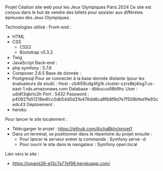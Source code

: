 Projet Céation site web pour les Jeux Olympiques Paris 2024
Ce site est conçus dans le but de vendre des billets pour assister aux différetes épreuves des Jeux Olympiques.

Technologies utilisé : 
Front-end :
  - HTML
  - CSS
    - CSS3
    - Bootstrap v5.3.2
  - Twig
  - JavaScript
Back-end :
  - php symfony : 5.7.6
  - Composer 2.6.5
Base de donnée :
  - Postgresql
      Pour se connecter à la base donnée distante (pour les évaluateurs de studi) : 
        Host : cb4l59cdg4fg1k.cluster-czrs8kj4isg7.us-east-1.rds.amazonaws.com
        Database : dbbucusll8b9hc
        User : udi4f3qbrto2h
        Port : 5432
        Password : p40927b51218edfcc0db54d0d31b476dd6ca8fb8f9d7e7f508bfed1fe93cedc43
Déploiement :
  - heroku


Pour lancer le site localement :
  - Télécgarger le projet : https://github.com/AichaBkhr/projet1
  - Dans un terminal, se positionner dans le répertoire du projet ensuite :
    - Pour lancer le serveur entrer la commande : Symfony serve -d
    - Pour ouvrir le site dans le navigateur : Symfony open:local

Lien vers le site :
  - https://joparis26-e13c7a77ef98.herokuapp.com/
